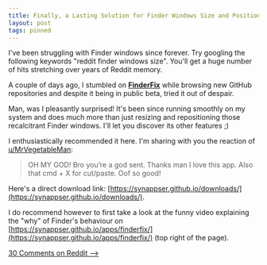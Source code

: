 ```yaml
---
title: Finally, a Lasting Solution for Finder Windows Size and Position
layout: post
tags: pinned
---
```


I've been struggling with Finder windows since forever. Try googling the following keywords "reddit finder windows size". You'll get a huge number of hits stretching over years of Reddit memory.

A couple of days ago, I stumbled on [**FinderFix**](https://synappser.github.io/apps/finderfix/) while browsing new GitHub repositories and despite it being in public beta, tried it out of despair.

Man, was I pleasantly surprised! It's been since running smoothly on my system and does much more than just resizing and repositioning those recalcitrant Finder windows. I'll let you discover its other features ;)

I enthusiastically recommended it here. I'm sharing with you the reaction of [u/MrVegetableMan](https://www.reddit.com/r/MacOS/comments/uh8jzu/whenever_i_connect_my_external_drive_the_sidebar/ia3s66l/?context=3):
> OH MY GOD! Bro you’re a god sent. Thanks man I love this app. Also that cmd + X for cut/paste. Oof so good!

Here's a direct download link: [https://synappser.github.io/downloads/](https://synappser.github.io/downloads/).

I do recommend however to first take a look at the funny video explaining the "why" of Finder's behaviour on [https://synappser.github.io/apps/finderfix/](https://synappser.github.io/apps/finderfix/) (top right of the page).

[30 Comments on Reddit ⟶](https://www.reddit.com/r/MacOS/comments/uysnq4/finally_a_lasting_solution_for_finder_windows/)
